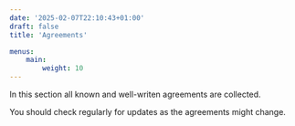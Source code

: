 ```yaml
---
date: '2025-02-07T22:10:43+01:00'
draft: false
title: 'Agreements'

menus:
    main:
        weight: 10
---
```


In this section all known and well-writen agreements are collected.

You should check regularly for updates as the agreements might change.